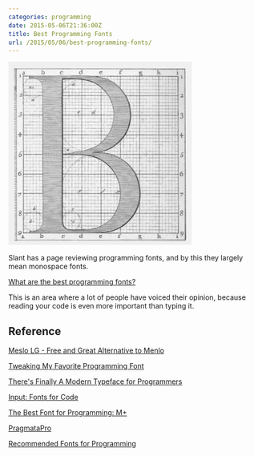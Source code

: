 ```yaml
---
categories: programming
date: 2015-05-06T21:36:00Z
title: Best Programming Fonts
url: /2015/05/06/best-programming-fonts/
---
```


![My helpful screenshot](/assets/Fonts.jpg)

Slant has a page reviewing programming fonts, and by this they largely mean monospace fonts.

[What are the best programming fonts?](http://www.slant.co/topics/67/~what-are-the-best-programming-fonts)

This is an area where a lot of people have voiced their opinion, because reading your code
is even more important than typing it.

## Reference

[Meslo LG - Free and Great Alternative to Menlo](http://inteist.com/free-great-alternative-to-menlo-font/)

[Tweaking My Favorite Programming Font](http://adereth.github.io/blog/2011/02/02/tweaking-my-favorite-programming-font/)

[There's Finally A Modern Typeface for Programmers](http://www.fastcodesign.com/3033983/theres-finally-a-modern-typeface-for-programmers)

[Input: Fonts for Code](http://input.fontbureau.com/)

[The Best Font for Programming: M+](http://www.macwright.org/2014/07/09/mplus.html)

[PragmataPro](http://www.fsd.it/fonts/pragmatapro.htm)

[Recommended Fonts for Programming](http://stackoverflow.com/questions/4689/recommended-fonts-for-programming)

